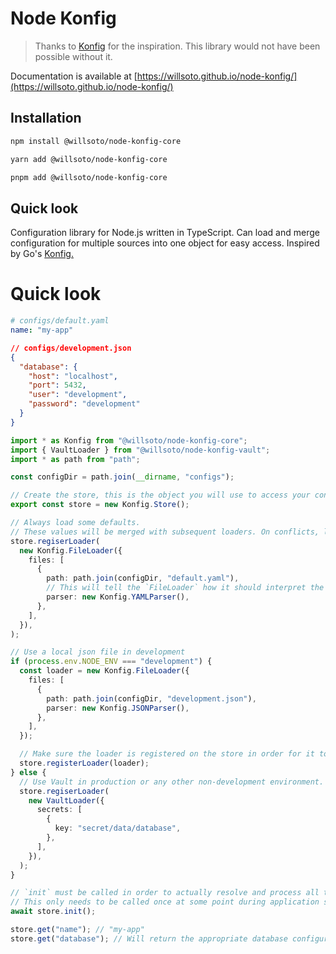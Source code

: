 # Node Konfig

> Thanks to [Konfig](https://github.com/lalamove/konfig) for the inspiration. This library would not have been possible without it.

Documentation is available at [https://willsoto.github.io/node-konfig/](https://willsoto.github.io/node-konfig/)

## Installation

```bash
npm install @willsoto/node-konfig-core
```

```bash
yarn add @willsoto/node-konfig-core
```

```bash
pnpm add @willsoto/node-konfig-core
```

## Quick look

Configuration library for Node.js written in TypeScript. Can load and merge
configuration for multiple sources into one object for easy access. Inspired by Go's
[Konfig.](https://github.com/lalamove/konfig)

# Quick look

```yaml
# configs/default.yaml
name: "my-app"
```

```json
// configs/development.json
{
  "database": {
    "host": "localhost",
    "port": 5432,
    "user": "development",
    "password": "development"
  }
}
```

```typescript
import * as Konfig from "@willsoto/node-konfig-core";
import { VaultLoader } from "@willsoto/node-konfig-vault";
import * as path from "path";

const configDir = path.join(__dirname, "configs");

// Create the store, this is the object you will use to access your config
export const store = new Konfig.Store();

// Always load some defaults.
// These values will be merged with subsequent loaders. On conflicts, last one wins.
store.regiserLoader(
  new Konfig.FileLoader({
    files: [
      {
        path: path.join(configDir, "default.yaml"),
        // This will tell the `FileLoader` how it should interpret the files it loads
        parser: new Konfig.YAMLParser(),
      },
    ],
  }),
);

// Use a local json file in development
if (process.env.NODE_ENV === "development") {
  const loader = new Konfig.FileLoader({
    files: [
      {
        path: path.join(configDir, "development.json"),
        parser: new Konfig.JSONParser(),
      },
    ],
  });

  // Make sure the loader is registered on the store in order for it to be processed
  store.registerLoader(loader);
} else {
  // Use Vault in production or any other non-development environment.
  store.regiserLoader(
    new VaultLoader({
      secrets: [
        {
          key: "secret/data/database",
        },
      ],
    }),
  );
}

// `init` must be called in order to actually resolve and process all the registered loaders
// This only needs to be called once at some point during application startup
await store.init();

store.get("name"); // "my-app"
store.get("database"); // Will return the appropriate database configuration based on `NODE_ENV`
```
